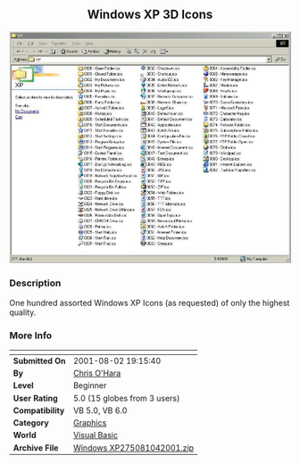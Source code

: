 ﻿<div align="center">

## Windows XP 3D Icons

<img src="PIC2001104124261843.jpg">
</div>

### Description

One hundred assorted Windows XP Icons (as requested) of only the highest quality.
 
### More Info
 


<span>             |<span>
---                |---
**Submitted On**   |2001-08-02 19:15:40
**By**             |[Chris O'Hara](https://github.com/Planet-Source-Code/PSCIndex/blob/master/ByAuthor/chris-o-hara.md)
**Level**          |Beginner
**User Rating**    |5.0 (15 globes from 3 users)
**Compatibility**  |VB 5\.0, VB 6\.0
**Category**       |[Graphics](https://github.com/Planet-Source-Code/PSCIndex/blob/master/ByCategory/graphics__1-46.md)
**World**          |[Visual Basic](https://github.com/Planet-Source-Code/PSCIndex/blob/master/ByWorld/visual-basic.md)
**Archive File**   |[Windows XP275081042001\.zip](https://github.com/Planet-Source-Code/chris-o-hara-windows-xp-3d-icons__1-27784/archive/master.zip)








